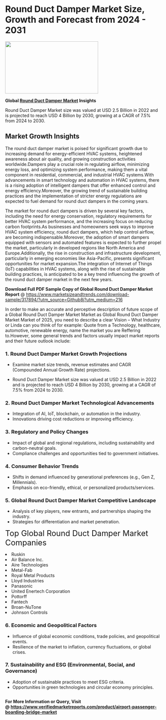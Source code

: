 <H1>Round Duct Damper Market Size, Growth and Forecast from 2024 - 2031</H1><img class="aligncenter size-medium wp-image-584254" src="https://thirdeyenews.in/wp-content/uploads/2024/09/Global-Market-Research-300x168.jpeg" alt="" width="300" height="168" /><p><strong>Global&nbsp;<a href="https://www.marketsizeandtrends.com/download-sample/317894/?utm_source=Github8j?utm_medium=216">Round Duct Damper Market</a> Insights</strong></p><p>Round Duct Damper Market size was valued at USD 2.5 Billion in 2022 and is projected to reach USD 4 Billion by 2030, growing at a CAGR of 7.5% from 2024 to 2030.</p><p><h2>Market Growth Insights</h2> <p>The round duct damper market is poised for significant growth due to increasing demand for energy-efficient HVAC systems, heightened awareness about air quality, and growing construction activities worldwide.Dampers play a crucial role in regulating airflow, minimizing energy loss, and optimizing system performance, making them a vital component in residential, commercial, and industrial HVAC systems.With advancements in smart technology and automation in HVAC systems, there is a rising adoption of intelligent dampers that offer enhanced control and energy efficiency.Moreover, the growing trend of sustainable building practices and the implementation of stricter energy regulations are expected to fuel demand for round duct dampers in the coming years.</p> <p>The market for round duct dampers is driven by several key factors, including the need for energy conservation, regulatory requirements for better HVAC system performance, and the increasing focus on reducing carbon footprints.As businesses and homeowners seek ways to improve HVAC system efficiency, round duct dampers, which help control airflow, are becoming indispensable.Moreover, the adoption of smart dampers equipped with sensors and automated features is expected to further propel the market, particularly in developed regions like North America and Europe.Additionally, the rise in construction and infrastructure development, particularly in emerging economies like Asia-Pacific, presents significant opportunities for market expansion.The integration of Internet of Things (IoT) capabilities in HVAC systems, along with the rise of sustainable building practices, is anticipated to be a key trend influencing the growth of the round duct damper market in the next few years.</p> <p><span class=""><strong>Download Full PDF Sample Copy of Global Round Duct Damper Market Report</strong> @ <a href="https://www.marketsizeandtrends.com/download-sample/317894/?utm_source=Github8j?utm_medium=216" target="_blank">https://www.marketsizeandtrends.com/download-sample/317894/?utm_source=Github8j?utm_medium=216</a></span></p><p>In order to make an accurate and perceptive description of future scope of a Global&nbsp;Round Duct Damper Market Market as Global&nbsp;Round Duct Damper Market Market of 2025, you need to describe a clear Vision &ndash; What Industry or Linda can you think of for example: Quote from a Technology, healthcare, automotive, renewable energy, name the market you are Reffering to.However, some general trends and factors usually impact market reports and their future outlook include:</p><h3>1.&nbsp;<strong>Round Duct Damper Market Growth Projections</strong></h3><ul><li>Examine market size trends, revenue estimates and CAGR (Compounded Annual Growth Rate) projections.</li><li><p>Round Duct Damper Market size was valued at USD 2.5 Billion in 2022 and is projected to reach USD 4 Billion by 2030, growing at a CAGR of 7.5% from 2024 to 2030.</p></li></ul><h3>2.&nbsp;<strong>Round Duct Damper Market Technological Advancements</strong></h3><ul><li>Integration of AI, IoT, blockchain, or automation in the industry.</li><li>Innovations driving cost reductions or improving efficiency.</li></ul><h3>3.&nbsp;<strong>Regulatory and Policy Changes</strong></h3><ul><li>Impact of global and regional regulations, including sustainability and carbon-neutral goals.</li><li>Compliance challenges and opportunities tied to government initiatives.</li></ul><h3>4.&nbsp;<strong>Consumer Behavior Trends</strong></h3><ul><li>Shifts in demand influenced by generational preferences (e.g., Gen Z, Millennials).</li><li>Emphasis on eco-friendly, ethical, or personalized products/services.</li></ul><h3>5.&nbsp;<strong>Global Round Duct Damper Market Competitive Landscape</strong></h3><ul><li>Analysis of key players, new entrants, and partnerships shaping the industry.</li><li>Strategies for differentiation and market penetration.</li></ul><p data-pm-slice="1 1 []"><span style="color: inherit; font-family: inherit; font-size: 25px;">Top Global Round Duct Damper Market Companies</span></p><div class="" data-test-id=""><p><li>Ruskin</li><li> Air Balance Inc.</li><li> Aire Technologies</li><li> Metal-Fab</li><li> Royal Metal Products</li><li> Lloyd Industries</li><li> Panasonic</li><li> United Enertech Corporation</li><li> Pottorff</li><li> Fantech</li><li> Broan-NuTone</li><li> Johnson Controls</li></p></div><h3>6.&nbsp;<strong>Economic and Geopolitical Factors</strong></h3><ul><li>Influence of global economic conditions, trade policies, and geopolitical events.</li><li>Resilience of the market to inflation, currency fluctuations, or global crises.</li></ul><h3>7.&nbsp;<strong>Sustainability and ESG (Environmental, Social, and Governance)</strong></h3><ul><li>Adoption of sustainable practices to meet ESG criteria.</li><li>Opportunities in green technologies and circular economy principles.</li></ul><h2><strong style="font-size: 14px;">For More Information or Query, Visit @&nbsp;</strong><a style="background-color: #ffffff; font-size: 14px;" href="https://www.marketsizeandtrends.com/report/round-duct-damper-market/" target="_blank">https://www.verifiedmarketreports.com/product/airport-passenger-boarding-bridge-market</a></h2>